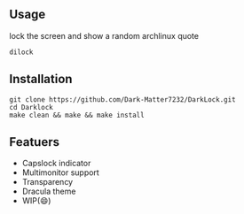 ## Usage
lock the screen and show a random archlinux quote
```
dilock
```

## Installation
```
git clone https://github.com/Dark-Matter7232/DarkLock.git
cd Darklock
make clean && make && make install
```

## Featuers
* Capslock indicator
* Multimonitor support
* Transparency
* Dracula theme
* WIP(:smile:)